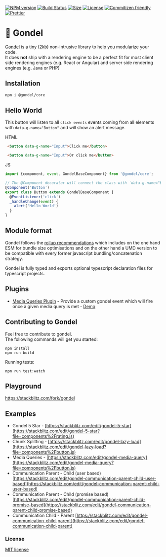 [![NPM version][npm-image]][npm-url] 
[![Build Status][travis-image]][travis-url]
[![Size][size-image]][size-url]
[![License][license-image]][license-url] 
[![Commitizen friendly][commitizen-image]][commitizen-url] 
[![Prettier](https://img.shields.io/badge/Code%20Style-Prettier-green.svg)](https://github.com/prettier/prettier)

# 🚡 Gondel

[Gondel](https://en.wikipedia.org/wiki/Gondola) is a tiny (2kb) non-intrusive library to help you modularize your code.  
It does **not** ship with a rendering engine to be a perfect fit for most client side rendering engines (e.g. React or Angular) and server side rendering engines (e.g. Java or PHP)

## Installation

```bash
npm i @gondel/core
```

## Hello World

This button will listen to all `click events` events coming from all elements with `data-g-name="Button"` and will
show an alert message.

HTML

```html
 <button data-g-name="Input">Click me</button>

 <button data-g-name="Input">Or click me</button>
```

JS

```js
import {component, event, GondelBaseComponent} from '@gondel/core';

// The @Component decorator will connect the class with `data-g-name="Button"` elements.
@Component('Button')
export class Button extends GondelBaseComponent {
  @EventListener('click') 
  _handleChange(event) {
    alert('Hello World')
  }
}
```

## Module format 

Gondel follows the [rollup recommendations](https://github.com/rollup/rollup/wiki/pkg.module) which includes on the one hand ESM for bundle size optimisations and on the other hand a UMD version to be compatible with every former javascript bundling/concatenation strategy.

Gondel is fully typed and exports optional typescript declaration files for typescript projects.

## Plugins

- [Media Queries Plugin](https://github.com/namics/gondel/tree/master/packages/plugins/media-queries) - Provide a custom gondel event which will fire once a given media query is met - [Demo](https://stackblitz.com/edit/gondel-media-query?file=components%2Fbutton.js)

## Contributing to Gondel

Feel free to contribute to gondel.  
The following commands will get you started:

```
npm install
npm run build
```

Running tests:

```
npm run test:watch
```

## Playground

https://stackblitz.com/fork/gondel

## Examples

+ Gondel 5 Star - [https://stackblitz.com/edit/gondel-5-star](https://stackblitz.com/edit/gondel-5-star?file=components%2Frating.js)
+ Chunk Splitting - [https://stackblitz.com/edit/gondel-lazy-load](https://stackblitz.com/edit/gondel-lazy-load?file=components%2Fbutton.js)
+ Media Queries - [https://stackblitz.com/edit/gondel-media-query](https://stackblitz.com/edit/gondel-media-query?file=components%2Fbutton.js)
+ Communication Parent - Child (user based) [https://stackblitz.com/edit/gondel-communication-parent-child-user-based](https://stackblitz.com/edit/gondel-communication-parent-child-user-based)
+ Communication Parent - Child (promise based) [https://stackblitz.com/edit/gondel-communication-parent-child-promise-based](https://stackblitz.com/edit/gondel-communication-parent-child-promise-based)
+ Communication Child - Parent [https://stackblitz.com/edit/gondel-communication-child-parent](https://stackblitz.com/edit/gondel-communication-child-parent)

### License

[MIT license](http://opensource.org/licenses/MIT)

[npm-image]: https://badge.fury.io/js/%40gondel%2Fcore.svg
[npm-url]: https://npmjs.org/package/@gondel/core
[travis-image]: https://travis-ci.org/namics/gondel.svg?branch=master
[travis-url]: https://travis-ci.org/namics/gondel
[license-image]: https://img.shields.io/badge/license-MIT-green.svg
[license-url]: http://opensource.org/licenses/MIT
[commitizen-image]: https://img.shields.io/badge/commitizen-friendly-brightgreen.svg
[commitizen-url]: http://commitizen.github.io/cz-cli/
[size-image]: http://img.badgesize.io/namics/gondel/master/packages/core/dist/gondel.es5.min.js.svg?compression=gzip&label=gzip%20size
[size-url]: https://unpkg.com/@gondel/core/dist/gondel.es5.min.js
